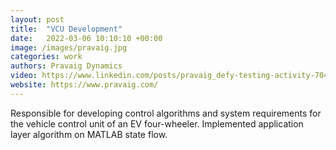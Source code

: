 ```yaml
---
layout: post
title:  "VCU Development"
date:   2022-03-06 10:10:10 +00:00
image: /images/pravaig.jpg
categories: work
authors: Pravaig Dynamics
video: https://www.linkedin.com/posts/pravaig_defy-testing-activity-7045010722879082496-4QzK?utm_source=share&utm_medium=member_desktop&rcm=ACoAACD3ZacBCUdG6Uri013klh7J-f1R8lnFy3Y
website: https://www.pravaig.com/
---
```

Responsible for developing control algorithms and system requirements for the vehicle control unit of an EV four-wheeler. Implemented application layer algorithm on MATLAB state flow.